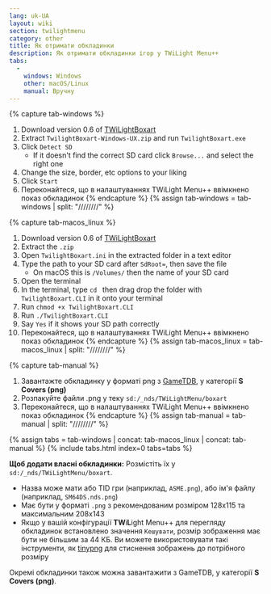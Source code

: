 ```yaml
---
lang: uk-UA
layout: wiki
section: twilightmenu
category: other
title: Як отримати обкладинки
description: Як отримати обкладинки ігор у TWiLight Menu++
tabs:
  - 
    windows: Windows
    other: macOS/Linux
    manual: Вручну
---
```


{% capture tab-windows %}
1. Download version 0.6 of [TWiLightBoxart](https://github.com/KirovAir/TwilightBoxart/releases/tag/0.6)
1. Extract `TwilightBoxart-Windows-UX.zip` and run `TwilightBoxart.exe`
1. Click `Detect SD`
   - If it doesn't find the correct SD card click `Browse...` and select the right one
1. Change the size, border, etc options to your liking
1. Click `Start`
1. Переконайтеся, що в налаштуваннях TWiLight Menu++ ввімкнено показ обкладинок
{% endcapture %}
{% assign tab-windows = tab-windows | split: "////////" %}

{% capture tab-macos_linux %}
1. Download version 0.6 of [TWiLightBoxart](https://github.com/KirovAir/TwilightBoxart/releases/tag/0.6)
1. Extract the `.zip`
1. Open `TwilightBoxart.ini` in the extracted folder in a text editor
1. Type the path to your SD card after `SdRoot=`, then save the file
   - On macOS this is `/Volumes/` then the name of your SD card
1. Open the terminal
1. In the terminal, type `cd ` then drag drop the folder with `TwilightBoxart.CLI` in it onto your terminal
1. Run `chmod +x TwilightBoxart.CLI`
1. Run `./TwilightBoxart.CLI`
1. Say `Yes` if it shows your SD path correctly
1. Переконайтеся, що в налаштуваннях TWiLight Menu++ ввімкнено показ обкладинок
{% endcapture %}
{% assign tab-macos_linux = tab-macos_linux | split: "////////" %}

{% capture tab-manual %}
1. Завантажте обкладинку у форматі png з [GameTDB](https://www.gametdb.com/DS/Downloads#cover_packs), у категорії **S Covers (png)**
1. Розпакуйте файли .png у теку `sd:/_nds/TWiLightMenu/boxart`
1. Переконайтеся, що в налаштуваннях TWiLight Menu++ ввімкнено показ обкладинок
{% endcapture %}
{% assign tab-manual = tab-manual | split: "////////" %}

{% assign tabs = tab-windows | concat: tab-macos_linux | concat: tab-manual %}
{% include tabs.html index=0 tabs=tabs %}

**Щоб додати власні обкладинки:** Розмістіть їх у `sd:/_nds/TWiLightMenu/boxart`.
- Назва може мати або TID гри (наприклад, `ASME.png`), або ім'я файлу (наприклад, `SM64DS.nds.png`)
- Має бути у форматі `.png` з рекомендованим розміром 128x115 та максимальним 208x143
- Якщо у вашій конфігурації **TW**i**L**ight Menu++ для перегляду обкладинок встановлено значення `Кешувати`, розмір зображення має бути не більшим за 44 КБ. Ви можете використовувати такі інструменти, як [tinypng](https://tinypng.com/) для стиснення зображень до потрібного розміру

Окремі обкладинки також можна завантажити з GameTDB, у категорії **S Covers (png)**.
